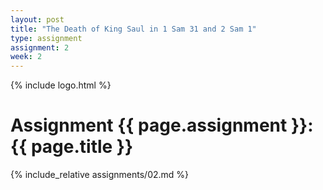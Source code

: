 ```yaml
---
layout: post
title: "The Death of King Saul in 1 Sam 31 and 2 Sam 1"
type: assignment
assignment: 2
week: 2
---
```


{% include logo.html %}

# Assignment {{ page.assignment }}: {{ page.title }}

{% include_relative assignments/02.md %}